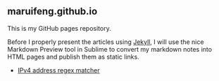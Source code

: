 ## maruifeng.github.io

This is my GitHub pages repository. 

Before I properly present the articles using [Jekyll](https://help.github.com/en/articles/using-jekyll-as-a-static-site-generator-with-github-pages), I will use the nice Markdown Preview tool in Sublime to convert my markdown notes into HTML pages and publish them as static links. 

* [IPv4 address regex matcher](https://maruifeng.github.io/ipv4_regex_matcher.html)